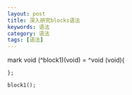 ```yaml
---
layout: post
title: 深入研究blocks语法
keywords: 语法
category: 语法
tags: [语法]
---
```


mark
     void (^block1)(void) = ^void (void){
        
    };
    
    block1();
